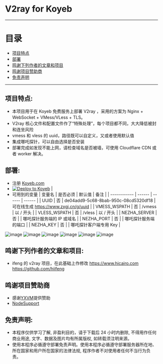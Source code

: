# V2ray for Koyeb

* * *

# 目录

- [项目特点](README.md#项目特点)
- [部署](README.md#部署)
- [鸣谢下列作者的文章和项目](README.md#鸣谢下列作者的文章和项目)
- [鸣谢项目赞助商](README.md#鸣谢项目赞助商)
- [免责声明](README.md#免责声明)

* * *

## 项目特点:
* 本项目用于在 Koyeb 免费服务上部署 V2ray ，采用的方案为 Nginx + WebSocket + VMess/VLess + TLS。
* V2ray 核心文件和配置文件作了“特殊处理”，每个项目都不同，大大降低被封和连坐风险
* vmess 和 vless 的 uuid，路径既可以自定义，又或者使用默认值
* 集成哪吒探针，可以自由选择是否安装
* 部署完成如发现不能上网，请检查域名是否被墙，可使用 Cloudflare CDN 或者 worker 解决。

## 部署:
* 注册 [Koyeb.com](https://app.koyeb.com/auth/signin/)
* [![Deploy to Koyeb](https://www.koyeb.com/static/images/deploy/button.svg)](https://app.koyeb.com/deploy?type=docker&name=v2r&ports=80;http;/&env[UUID]=de04add9-5c68-8bab-950c-08cd5320df18&env[NEZHA_SERVER]=server%20domain%20or%20ip&env[NEZHA_PORT]=server%20port&env[NEZHA_KEY]=agent%20key&image=docker.io/fscarmen/v2-koyeb) |
* 可用到的变量
  | 变量名 | 是否必须 | 默认值 | 备注 |
  | ------------ | ------ | ------ | ------ |
  | UUID         | 否 | de04add9-5c68-8bab-950c-08cd5320df18 | 可在线生成 https://www.zxgj.cn/g/uuid |
  | VMESS_WSPATH | 否 | /vmess | 以 / 开头 |
  | VLESS_WSPATH | 否 | /vless | 以 / 开头 |
  | NEZHA_SERVER | 否 |        | 哪吒探针服务端的 IP 或域名 |
  | NEZHA_PORT   | 否 |        | 哪吒探针服务端的端口 |
  | NEZHA_KEY    | 否 |        | 哪吒探针客户端专用 Key |

![image](https://user-images.githubusercontent.com/92626977/211201128-8eb8c495-03b1-4837-b11d-db5d5cf37a10.png)
![image](https://user-images.githubusercontent.com/92626977/211201164-51917877-c672-4b62-9031-67b497fd0936.png)
![image](https://user-images.githubusercontent.com/92626977/211201178-386d8e2c-189b-40ba-a37f-ebcd4ae2be5e.png)
![image](https://user-images.githubusercontent.com/92626977/211201189-62649d0d-ebb0-42f4-946a-38dea2601b46.png)
![image](https://user-images.githubusercontent.com/92626977/211201196-3d7e59ae-3b55-42db-81ac-b324d60a0bb1.png)
![image](https://user-images.githubusercontent.com/92626977/211201217-6a5c9493-4aa9-4c68-9cba-966893617ab0.png)

## 鸣谢下列作者的文章和项目:
* ifeng 的 v2ray 项目，在此基础上作修改 https://www.hicairo.com https://github.com/hiifeng

## 鸣谢项目赞助商
* 感谢[YXVM](https://yxvm.com/aff.php?aff=764)提供赞助
* [NodeSupport](https://github.com/NodeSeekDev/NodeSupport)

## 免责声明:
* 本程序仅供学习了解, 非盈利目的，请于下载后 24 小时内删除, 不得用作任何商业用途, 文字、数据及图片均有所属版权, 如转载须注明来源。
* 使用本程序必循遵守部署免责声明。使用本程序必循遵守部署服务器所在地、所在国家和用户所在国家的法律法规, 程序作者不对使用者任何不当行为负责。
